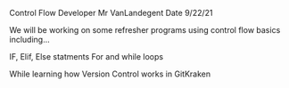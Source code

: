 Control Flow
Developer Mr VanLandegent 
Date 9/22/21

We will be working on some refresher programs using control flow basics including... 

IF, Elif, Else statments
For and while loops

While learning how Version Control works in GitKraken
